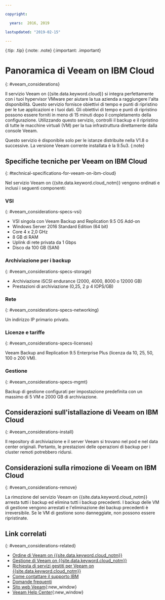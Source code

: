 ```yaml
---

copyright:

  years:  2016, 2019

lastupdated: "2019-02-15"

---
```


{:tip: .tip}
{:note: .note}
{:important: .important}

# Panoramica di Veeam on IBM Cloud
{: #veeam_considerations}

Il servizio Veeam on {{site.data.keyword.cloud}} si integra perfettamente con i tuoi hypervisor VMware per aiutare la tua azienda a raggiungere l'alta disponibilità. Questo servizio fornisce obiettivi di tempo e punti di ripristino per le tue applicazioni e i tuoi dati. Gli obiettivi di tempo e punti di ripristino possono essere forniti in meno di 15 minuti dopo il completamento della configurazione. Utilizzando questo servizio, controlli il backup e il ripristino di tutte le macchine virtuali (VM) per la tua infrastruttura direttamente dalla console Veeam.

Questo servizio è disponibile solo per le istanze distribuite nella V1.8 o successive. La versione Veeam corrente installata è la 9.5u3.
{:note}

## Specifiche tecniche per Veeam on IBM Cloud
{: #technical-specifications-for-veeam-on-ibm-cloud}

Nel servizio Veeam on {{site.data.keyword.cloud_notm}} vengono ordinati e inclusi i seguenti componenti:

### VSI
{: #veeam_considerations-specs-vsi}

* VSI singola con Veeam Backup and Replication 9.5 OS Add-on
* Windows Server 2016 Standard Edition (64 bit)
* Core 4 x 2,0 GHz
* 8 GB di RAM
* Uplink di rete privata da 1 Gbps
* Disco da 100 GB (SAN)

### Archiviazione per i backup
{: #veeam_considerations-specs-storage}

* Archiviazione iSCSI endurance (2000, 4000, 8000 o 12000 GB)
* Prestazioni di archiviazione (0,25, 2 p 4 IOPS/GB)

### Rete
{: #veeam_considerations-specs-networking}

Un indirizzo IP primario privato.

### Licenze e tariffe
{: #veeam_considerations-specs-licenses}

Veeam Backup and Replication 9.5 Enterprise Plus (licenza da 10, 25, 50, 100 o 200 VM).

### Gestione
{: #veeam_considerations-specs-mgmt}

Backup di gestione configurati per impostazione predefinita con un massimo di 5 VM e 2000 GB di archiviazione.

## Considerazioni sull'istallazione di Veeam on IBM Cloud
{: #veeam_considerations-install}

Il repository di archiviazione e il server Veeam si trovano nel pod e nel data center originali. Pertanto, le prestazioni delle operazioni di backup per i cluster remoti potrebbero ridursi.

## Considerazioni sulla rimozione di Veeam on IBM Cloud
{: #veeam_considerations-remove}

La rimozione del servizio Veeam on {{site.data.keyword.cloud_notm}} arresta tutti i backup ed elimina tutti i backup precedenti. I backup delle VM di gestione vengono arrestati e l'eliminazione dei backup precedenti è irreversibile. Se le VM di gestione sono danneggiate, non possono essere ripristinate.

## Link correlati
{: #veeam_considerations-related}

* [Ordine di Veeam on {{site.data.keyword.cloud_notm}}](/docs/services/vmwaresolutions/services?topic=vmware-solutions-veeam_ordering)
* [Gestione di Veeam on {{site.data.keyword.cloud_notm}}](/docs/services/vmwaresolutions/services?topic=vmware-solutions-managingveeam)
* [Richiesta di servizi gestiti per Veeam on {{site.data.keyword.cloud_notm}}](/docs/services/vmwaresolutions/services?topic=vmware-solutions-managing_veeam_services)
* [Come contattare il supporto IBM](/docs/services/vmwaresolutions/vmonic?topic=vmware-solutions-trbl_support)
* [Domande frequenti](/docs/services/vmwaresolutions/vmonic?topic=vmware-solutions-faq)
* [Sito web Veeam](https://www.veeam.com/){:new_window}
* [Veeam Help Center](https://www.veeam.com/documentation-guides-datasheets.html){:new_window}
